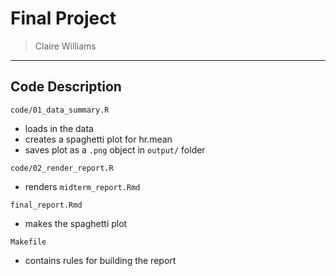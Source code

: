 # Final Project

> Claire Williams

------------------------------------------------------------------------

## Code Description

`code/01_data_summary.R`

  - loads in the data
  - creates a spaghetti plot for hr.mean
  - saves plot as a `.png` object in `output/` folder
  
`code/02_render_report.R`

  - renders `midterm_report.Rmd`

`final_report.Rmd`

  - makes the spaghetti plot

`Makefile`

  - contains rules for building the report
  